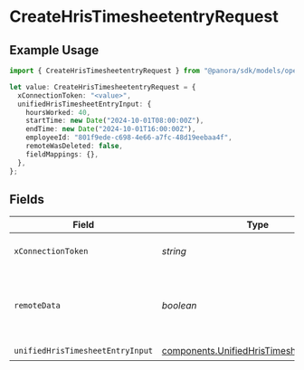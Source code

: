 # CreateHrisTimesheetentryRequest

## Example Usage

```typescript
import { CreateHrisTimesheetentryRequest } from "@panora/sdk/models/operations";

let value: CreateHrisTimesheetentryRequest = {
  xConnectionToken: "<value>",
  unifiedHrisTimesheetEntryInput: {
    hoursWorked: 40,
    startTime: new Date("2024-10-01T08:00:00Z"),
    endTime: new Date("2024-10-01T16:00:00Z"),
    employeeId: "801f9ede-c698-4e66-a7fc-48d19eebaa4f",
    remoteWasDeleted: false,
    fieldMappings: {},
  },
};
```

## Fields

| Field                                                                                                  | Type                                                                                                   | Required                                                                                               | Description                                                                                            |
| ------------------------------------------------------------------------------------------------------ | ------------------------------------------------------------------------------------------------------ | ------------------------------------------------------------------------------------------------------ | ------------------------------------------------------------------------------------------------------ |
| `xConnectionToken`                                                                                     | *string*                                                                                               | :heavy_check_mark:                                                                                     | The connection token                                                                                   |
| `remoteData`                                                                                           | *boolean*                                                                                              | :heavy_minus_sign:                                                                                     | Set to true to include data from the original Hris software.                                           |
| `unifiedHrisTimesheetEntryInput`                                                                       | [components.UnifiedHrisTimesheetEntryInput](../../models/components/unifiedhristimesheetentryinput.md) | :heavy_check_mark:                                                                                     | N/A                                                                                                    |